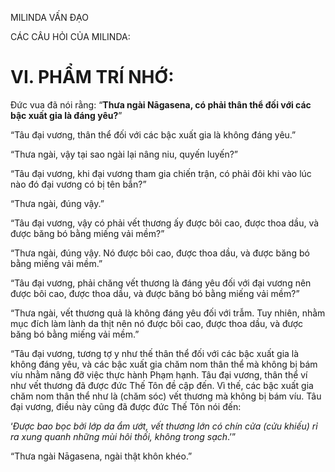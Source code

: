 MILINDA VẤN ĐẠO

CÁC CÂU HỎI CỦA MILINDA:

# VI. PHẨM TRÍ NHỚ:

Đức vua đã nói rằng: “**Thưa ngài Nāgasena, có phải thân thể đối với các bậc xuất gia là đáng yêu?**”

“Tâu đại vương, thân thể đối với các bậc xuất gia là không đáng yêu.”

“Thưa ngài, vậy tại sao ngài lại nâng niu, quyến luyến?”

“Tâu đại vương, khi đại vương tham gia chiến trận, có phải đôi khi vào lúc nào đó đại vương có bị tên bắn?”

“Thưa ngài, đúng vậy.”

“Tâu đại vương, vậy có phải vết thương ấy được bôi cao, được thoa dầu, và được băng bó bằng miếng vải mềm?”

“Thưa ngài, đúng vậy. Nó được bôi cao, được thoa dầu, và được băng bó bằng miếng vải mềm.”

“Tâu đại vương, phải chăng vết thương là đáng yêu đối với đại vương nên được bôi cao, được thoa dầu, và được băng bó bằng miếng vải mềm?”

“Thưa ngài, vết thương quả là không đáng yêu đối với trẫm. Tuy nhiên, nhằm mục đích làm lành da thịt nên nó được bôi cao, được thoa dầu, và được băng bó bằng miếng vải mềm.”

“Tâu đại vương, tương tợ y như thế thân thể đối với các bậc xuất gia là không đáng yêu, và các bậc xuất gia chăm nom thân thể mà không bị bám víu nhằm nâng đỡ việc thực hành Phạm hạnh. Tâu đại vương, thân thể ví như vết thương đã được đức Thế Tôn đề cập đến. Vì thế, các bậc xuất gia chăm nom thân thể như là (chăm sóc) vết thương mà không bị bám víu. Tâu đại vương, điều này cũng đã được đức Thế Tôn nói đến:

‘_Được bao bọc bởi lớp da ẩm ướt, vết thương lớn có chín cửa (cửu khiếu) rỉ ra xung quanh những mùi hôi thối, không trong sạch_.’”

“Thưa ngài Nāgasena, ngài thật khôn khéo.”
